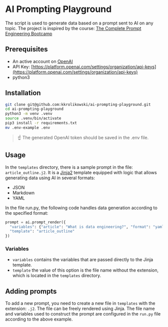 # AI Prompting Playground

The script is used to generate data based on a prompt sent to AI on any topic. 
The project is inspired by the course: [The Complete Prompt Engineering Bootcamp](https://www.udemy.com/share/108qiI3@sgH5wYaMGJsfCjcxvUlJ8rtSP7jw3vqyhz5AquPq_ibvHy5PEbsGGITf5EY5SaL7/)

## Prerequisites

- An active account on [OpenAI](https://platform.openai.com/docs/overview)
- API Key: [https://platform.openai.com/settings/organization/api-keys](https://platform.openai.com/settings/organization/api-keys)
- python3

## Installation

```bash
git clone git@github.com:kkrolikowski/ai-prompting-playground.git
cd ai-prompting-playground
python3 -m venv .venv
source .venv/bin/activate
pip3 install -r requirements.txt
mv .env-example .env
```

> ☝️ The generated OpenAI token should be saved in the .env file.

## Usage

In the `templates` directory, there is a sample prompt in the file: `article_outline.j2`. It is a [Jinja2](https://jinja.palletsprojects.com/en/stable/) template equipped with logic that allows generating data using AI in several formats:

- JSON
- Markdown
- YAML

In the file run.py, the following code handles data generation according to the specified format:

```python
prompt = ai.prompt_render({
  "variables": {"article": "What is data engineering?", "format": "yaml"},
  "template": "article_outline"
})
```

### Variables

- `variables` contains the variables that are passed directly to the Jinja template.
- `template` the value of this option is the file name without the extension, which is located in the `templates` directory.

## Adding prompts

To add a new prompt, you need to create a new file in `templates` with the extension: `.j2`. The file can be freely rendered using Jinja. The file name and variables used to construct the prompt are configured in the `run.py` file according to the above example.
